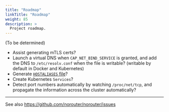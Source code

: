 ```yaml
---
title: "Roadmap"
linkTitle: "Roadmap"
weight: 85
description: >
  Project roadmap.
---
```


(To be determined)

- Assist generating mTLS certs?
- Launch a virtual DNS when `CAP_NET_BIND_SERVICE` is granted, and add the DNS to `/etc/resolv.conf` when the file is writable? (writable by default in Docker and Kubernetes)
- Generate [`HOSTALIASES` file](https://man7.org/linux/man-pages/man7/hostname.7.html)?
- Create Kubernetes `Services`?
- Detect port numbers automatically by watching `/proc/net/tcp`, and propagate the information across the cluster automatically?

- - -

See also https://github.com/norouter/norouter/issues
